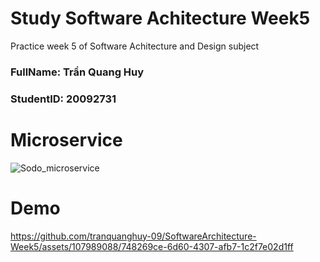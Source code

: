 # Study Software Achitecture Week5
Practice week 5 of Software Achitecture and Design subject <br>

<h3>FullName: Trần Quang Huy</h3>
<h3>StudentID: 20092731</h3>

# Microservice
![Sodo_microservice](https://github.com/tranquanghuy-09/SoftwareArchitecture-Week5/assets/107989088/a01885a8-f7d7-4d71-b7fb-87d6d0594e90)


# Demo
https://github.com/tranquanghuy-09/SoftwareArchitecture-Week5/assets/107989088/748269ce-6d60-4307-afb7-1c2f7e02d1ff

